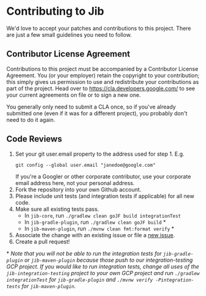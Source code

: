 # Contributing to Jib

We'd love to accept your patches and contributions to this project. There are
just a few small guidelines you need to follow.

## Contributor License Agreement

Contributions to this project must be accompanied by a Contributor License
Agreement. You (or your employer) retain the copyright to your contribution; 
this simply gives us permission to use and redistribute your contributions as
part of the project. Head over to <https://cla.developers.google.com/> to see
your current agreements on file or to sign a new one.

You generally only need to submit a CLA once, so if you've already submitted one
(even if it was for a different project), you probably don't need to do it
again.

## Code Reviews

1. Set your git user.email property to the address used for step 1. E.g.
   ```
   git config --global user.email "janedoe@google.com"
   ```
   If you're a Googler or other corporate contributor,
   use your corporate email address here, not your personal address.
2. Fork the repository into your own Github account.
3. Please include unit tests (and integration tests if applicable) for all new code.
4. Make sure all existing tests pass.
   * In `jib-core`, run `./gradlew clean goJF build integrationTest`
   * In `jib-gradle-plugin`, run `./gradlew clean goJF build` *
   * In `jib-maven-plugin`, run `./mvnw clean fmt:format verify` *
5. Associate the change with an existing issue or file a [new issue](../../issues).
6. Create a pull request!

\* *Note that you will not be able to run the integration tests for `jib-gradle-plugin` or `jib-maven-plugin` because those push to our integration-testing GCP project. If you would like to run integration tests, change all uses of the `jib-integration-testing` project to your own GCP project and run `./gradlew integrationTest` for `jib-gradle-plugin` and `./mvnw verify -Pintegration-tests` for `jib-maven-plugin`.*
